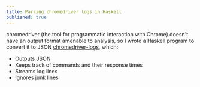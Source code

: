 ```yaml
---
title: Parsing chromedriver logs in Haskell
published: true
---
```


chromedriver (the tool for programmatic interaction with Chrome) doesn't have an output format amenable to analysis, so I wrote a Haskell program to convert it to JSON [chromedriver-logs](https://github.com/chrismwendt/chromedriver-logs), which:

- Outputs JSON
- Keeps track of commands and their response times
- Streams log lines
- Ignores junk lines

<script src="https://asciinema.org/a/44dRKLg0E2Mp9CXrZb113IHAK.js" id="asciicast-44dRKLg0E2Mp9CXrZb113IHAK" async></script>
